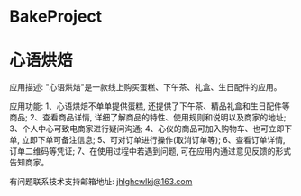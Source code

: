 # BakeProject
# 心语烘焙

应用描述: "心语烘焙"是一款线上购买蛋糕、下午茶、礼盒、生日配件的应用。

应用功能: 
      1、心语烘焙不单单提供蛋糕, 还提供了下午茶、精品礼盒和生日配件等商品; 
      2、查看商品详情, 详细了解商品的特性、使用规则和说明以及商家的地址; 
      3、个人中心可致电商家进行疑问沟通; 
      4、心仪的商品可加入购物车、也可立即下单, 立即下单可备注信息; 
      5、可对订单进行操作(取消订单等); 
      6、查看订单详情, 订单二维码等凭证; 
      7、在使用过程中若遇到问题, 可在应用内通过意见反馈的形式告知商家。

有问题联系技术支持邮箱地址: jhlghcwlkj@163.com
